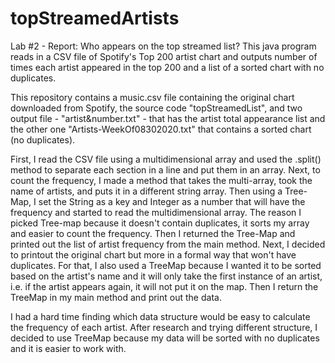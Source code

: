 # topStreamedArtists
Lab #2 - Report: Who appears on the top streamed list?
This java program reads in a CSV file of Spotify's Top 200 artist chart and outputs number of times each artist appeared in the top 200 and a list of a sorted chart with no duplicates. 

This repository contains a music.csv file containing the original chart downloaded from Spotify, the source code "topStreamedList", and two output file - "artist&number.txt" - that has the artist total appearance list and the other one "Artists-WeekOf08302020.txt" that contains a sorted chart (no duplicates). 

First, I read the CSV file using a multidimensional array and used the .split() method to separate each section in a line and put them in an array. Next, to count the frequency, I made a method that takes the multi-array, took the name of artists, and puts it in a different string array. Then using a Tree-Map, I set the String as a key and Integer as a number that will have the frequency and started to read the multidimensional array. The reason I picked Tree-map because it doesn't contain duplicates, it sorts my array and easier to count the frequency. Then I returned the Tree-Map and printed out the list of artist frequency from the main method. Next, I decided to printout the original chart but more in a formal way that won't have duplicates. For that, I also used a TreeMap because I wanted it to be sorted based on the artist's name and it will only take the first instance of an artist, i.e. if the artist appears again, it will not put it on the map. Then I return the TreeMap in my main method and print out the data. 

I had a hard time finding which data structure would be easy to calculate the frequency of each artist. After research and trying different structure, I decided to use TreeMap because my data will be sorted with no duplicates and it is easier to work with. 
